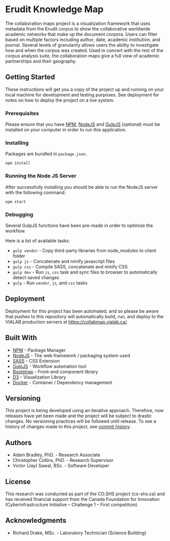 # Erudit Knowledge Map

The collaboration maps project is a visualization framework that uses metadata from the Erudit corpus to show the collaborative worldwide academic networks that make up the document corpora. Users can filter based on multiple factors including author, date, academic institution, and journal. Several levels of granularity allows users the ability to investigate how and when the corpus was created. Used in concert with the rest of the corpus analysis suite, the collaboration maps give a full view of academic partnerships and their geography.

## Getting Started

These instructions will get you a copy of the project up and running on your local machine for development and testing purposes. See deployment for notes on how to deploy the project on a live system.

### Prerequisites

Please ensure that you have [NPM](https://www.npmjs.com/), [NodeJS](https://nodejs.org/en/) and [GulpJS](https://gulpjs.com/) (optional) must be installed on your computer in order to run this application.

### Installing

Packages are bundled in `package.json`.

`npm install`

### Running the Node JS Server

After successfully installing you should be able to run the NodeJS server with the following command:

```
npm start
```

### Debugging

Several GulpJS functions have been pre-made in order to optimize the workflow. 

Here is a list of available tasks:

* `gulp vendor` - Copy third-party libraries from node_modules to client folder
* `gulp js` - Concatenate and minify javascript files
* `gulp css` - Compile SASS, concatenate and minify CSS
* `gulp dev` - Run `js`, `css` task and sync files to browser to automatically detect saved changes
* `gulp` - Run `vendor`, `js`, and `css` tasks

## Deployment

Deployment for this project has been automated, and so please be aware that pushes to this repository will automatically build, run, and deploy to the VIALAB production servers at https://collabmap.vialab.ca/. 

## Built With

* [NPM](https://www.npmjs.com/) - Package Manager
* [NodeJS](https://nodejs.org/en/) - The web framework / packaging system used
* [SASS](https://gulpjs.com/) - CSS Extension
* [GulpJS](https://gulpjs.com/) - Workflow automation tool
* [Bootstrap](https://getbootstrap.com/) - Front-end component library
* [D3](https://d3js.org/) - Visualization Library
* [Docker](https://www.docker.com/) - Container / Dependency management

## Versioning

This project is being developed using an iterative approach. Therefore, now releases have yet been made and the project will be subject to drastic changes. No versioning practices will be followed until release. To see a history of changes made to this project, see [commit history](https://github.com/vialab/Erudit-Maps/commits/).

## Authors

* Adam Bradley, PhD. - Research Associate
* Christopher Collins, PhD. - Research Supervisor
* Victor (Jay) Sawal, BSc. - Software Developer

## License

This research was conducted as part of the CO.SHS project (co-shs.ca) and has received financial support from the Canada Foundation for Innovation (Cyberinfrastructure Initiative – Challenge 1 – First competition).

## Acknowledgments

* Richard Drake, MSc. - Laboratory Technician (Science Building)
